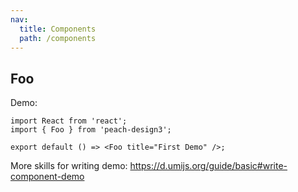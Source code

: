 ```yaml
---
nav:
  title: Components
  path: /components
---
```


## Foo

Demo:

```tsx
import React from 'react';
import { Foo } from 'peach-design3';

export default () => <Foo title="First Demo" />;
```

More skills for writing demo: https://d.umijs.org/guide/basic#write-component-demo
